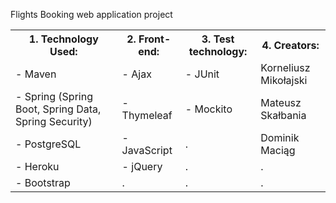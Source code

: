 Flights Booking web application project

<table style="width:100%">
  <tr>
    <th>1. Technology Used:</th>
    <th>2. Front-end:</th>
    <th>3. Test technology:</th>
    <th>4. Creators:</th>
  </tr>
  
  <tr>
    <td>- Maven</td>
    <td>- Ajax</td>
    <td>- JUnit</td>
    <td>Korneliusz Mikołajski</td>
  </tr>
  
  <tr>
    <td>- Spring (Spring Boot, Spring Data, Spring Security)</td>
    <td>- Thymeleaf</td>
    <td>- Mockito</td>
    <td>Mateusz Skałbania</td>
  </tr>
  
  <tr>
    <td>- PostgreSQL</td>
    <td>- JavaScript</td>
    <td>.</td>
    <td>Dominik Maciąg</td>
  </tr>
  
  <tr>
    <td>- Heroku</td>
    <td>- jQuery</td>
     <td>.</td>
     <td>.</td>
  </tr>
  
  
<tr>
    <td>- Bootstrap</td>
    <td>.</td>
     <td>.</td>
     <td>.</td>
  </tr>
  
</table>
